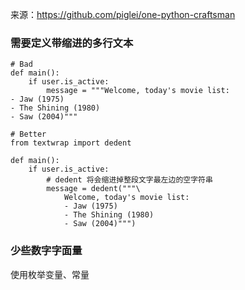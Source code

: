 来源：https://github.com/piglei/one-python-craftsman

### 需要定义带缩进的多行文本

```
# Bad
def main():
    if user.is_active:
        message = """Welcome, today's movie list:
- Jaw (1975)
- The Shining (1980)
- Saw (2004)"""
```


```
# Better
from textwrap import dedent

def main():
    if user.is_active:
        # dedent 将会缩进掉整段文字最左边的空字符串
        message = dedent("""\
            Welcome, today's movie list:
            - Jaw (1975)
            - The Shining (1980)
            - Saw (2004)""")
```

### 少些数字字面量

使用枚举变量、常量